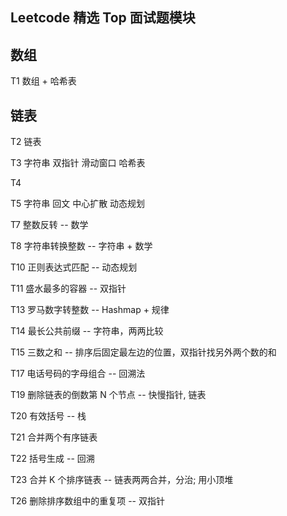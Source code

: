 ## Leetcode 精选 Top 面试题模块
## 数组
T1 数组 + 哈希表

## 链表
T2 链表

T3 字符串 双指针 滑动窗口 哈希表

T4

T5 字符串 回文 中心扩散 动态规划

T7 整数反转  --  数学

T8 字符串转换整数   -- 字符串 + 数学

T10 正则表达式匹配  -- 动态规划

T11 盛水最多的容器  -- 双指针

T13 罗马数字转整数  -- Hashmap + 规律

T14 最长公共前缀 -- 字符串，两两比较

T15 三数之和 -- 排序后固定最左边的位置，双指针找另外两个数的和

T17 电话号码的字母组合  -- 回溯法

T19 删除链表的倒数第 N 个节点  --  快慢指针, 链表

T20 有效括号  -- 栈

T21 合并两个有序链表

T22 括号生成  -- 回溯

T23 合并 K 个排序链表  -- 链表两两合并，分治; 用小顶堆

T26 删除排序数组中的重复项  -- 双指针

